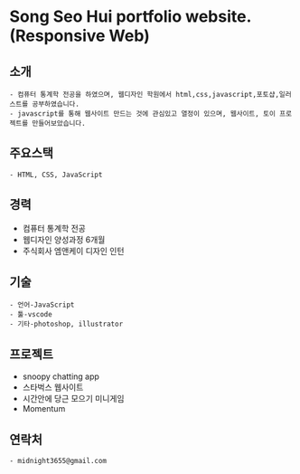 # Song Seo Hui portfolio website.(Responsive Web)

## 소개
	- 컴퓨터 통계학 전공을 하였으며, 웹디자인 학원에서 html,css,javascript,포토샵,일러스트를 공부하였습니다.
	- javascript를 통해 웹사이트 만드는 것에 관심있고 열정이 있으며, 웹사이트, 토이 프로젝트를 만들어보았습니다.


## 주요스택
	- HTML, CSS, JavaScript

## 경력
 - 컴퓨터 통계학 전공
 - 웹디자인 양성과정 6개월
 - 주식회사 엠앤케이 디자인 인턴
	
	
## 기술
	- 언어-JavaScript
	- 툴-vscode
	- 기타-photoshop, illustrator


## 프로젝트
  - snoopy chatting app
  - 스타벅스 웹사이트
  - 시간안에 당근 모으기 미니게임
  - Momentum 


## 연락처
	- midnight3655@gmail.com
